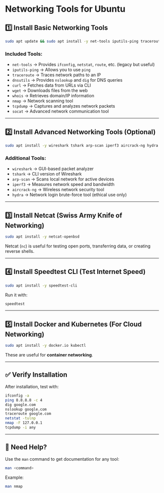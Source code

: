 # Networking Tools for Ubuntu

## 1️⃣ Install Basic Networking Tools
```sh
sudo apt update && sudo apt install -y net-tools iputils-ping traceroute dnsutils curl wget whois nmap tcpdump socat
```
### **Included Tools:**
- `net-tools` → Provides `ifconfig`, `netstat`, `route`, etc. (legacy but useful)
- `iputils-ping` → Allows you to use `ping`
- `traceroute` → Traces network paths to an IP
- `dnsutils` → Provides `nslookup` and `dig` for DNS queries
- `curl` → Fetches data from URLs via CLI
- `wget` → Downloads files from the web
- `whois` → Retrieves domain/IP information
- `nmap` → Network scanning tool
- `tcpdump` → Captures and analyzes network packets
- `socat` → Advanced network communication tool

---

## 2️⃣ Install Advanced Networking Tools (Optional)
```sh
sudo apt install -y wireshark tshark arp-scan iperf3 aircrack-ng hydra
```
### **Additional Tools:**
- `wireshark` → GUI-based packet analyzer
- `tshark` → CLI version of Wireshark
- `arp-scan` → Scans local network for active devices
- `iperf3` → Measures network speed and bandwidth
- `aircrack-ng` → Wireless network security tool
- `hydra` → Network login brute-force tool (ethical use only)

---

## 3️⃣ Install Netcat (Swiss Army Knife of Networking)
```sh
sudo apt install -y netcat-openbsd
```
Netcat (`nc`) is useful for testing open ports, transferring data, or creating reverse shells.

---

## 4️⃣ Install Speedtest CLI (Test Internet Speed)
```sh
sudo apt install -y speedtest-cli
```
Run it with:
```sh
speedtest
```

---

## 5️⃣ Install Docker and Kubernetes (For Cloud Networking)
```sh
sudo apt install -y docker.io kubectl
```
These are useful for **container networking**.

---

## ✅ Verify Installation
After installation, test with:
```sh
ifconfig -a
ping 8.8.8.8 -c 4
dig google.com
nslookup google.com
traceroute google.com
netstat -tulnp
nmap -F 127.0.0.1
tcpdump -i any
```

---

## 📌 Need Help?
Use the `man` command to get documentation for any tool:
```sh
man <command>
```
Example:
```sh
man nmap
